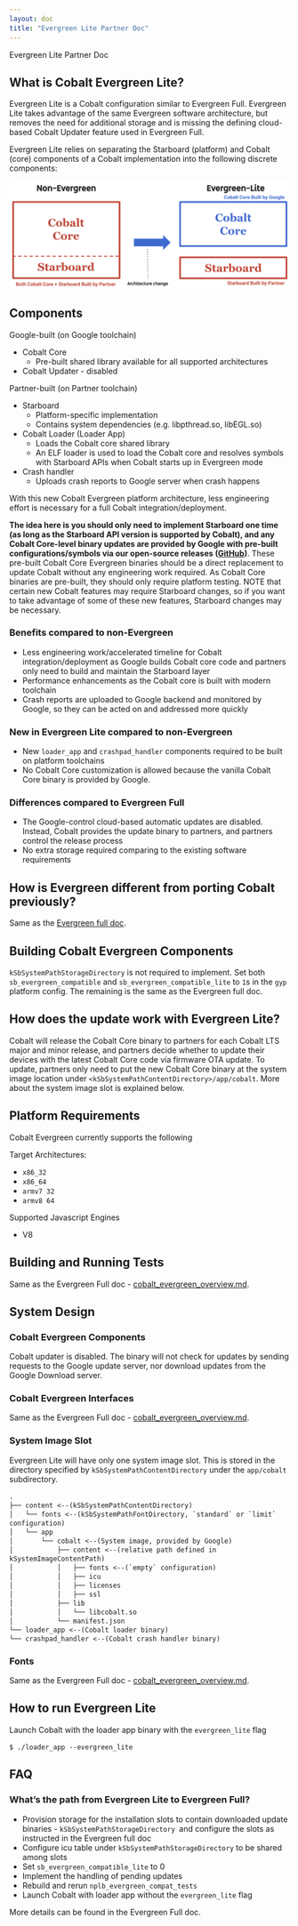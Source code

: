```yaml
---
layout: doc
title: "Evergreen Lite Partner Doc"
---
```

Evergreen Lite Partner Doc


## What is Cobalt Evergreen Lite?

Evergreen Lite is a Cobalt configuration similar to Evergreen Full. Evergreen
Lite takes advantage of the same Evergreen software architecture, but removes
the need for additional storage and is missing the defining cloud-based Cobalt
Updater feature used in Evergreen Full.

Evergreen Lite relies on separating the Starboard (platform) and Cobalt (core)
components of a Cobalt implementation into the following discrete components:

![Evergreen Lite Overvew](resources/evergreen_lite_overview.png)

## Components

Google-built (on Google toolchain)


*   Cobalt Core
    *   Pre-built shared library available for all supported architectures
*   Cobalt Updater - disabled

Partner-built (on Partner toolchain)



*   Starboard
    *   Platform-specific implementation
    *   Contains system dependencies (e.g. libpthread.so, libEGL.so)
*   Cobalt Loader (Loader App)
    *   Loads the Cobalt core shared library
    *   An ELF loader is used to load the Cobalt core and resolves symbols with
        Starboard APIs when Cobalt starts up in Evergreen mode
*   Crash handler
    *   Uploads crash reports to Google server when crash happens

With this new Cobalt Evergreen platform architecture, less engineering effort is
 necessary for a full Cobalt integration/deployment.

**The idea here is you should only need to implement Starboard one time (as
long as the Starboard API version is supported by Cobalt), and any Cobalt
Core-level binary updates are provided by Google with pre-built
configurations/symbols via our open-source releases
([GitHub](https://github.com/youtube/cobalt/releases))**. These pre-built
Cobalt Core Evergreen binaries should be a direct replacement to update Cobalt
without any engineering work required. As Cobalt Core binaries are pre-built,
they should only require platform testing. NOTE that certain new Cobalt
features may require Starboard changes, so if you want to take advantage of
some of these new features, Starboard changes may be necessary.

### Benefits compared to non-Evergreen

*   Less engineering work/accelerated timeline for Cobalt
integration/deployment as Google builds Cobalt core code and partners only need
to build and maintain the Starboard layer
*   Performance enhancements as the Cobalt core is built with modern toolchain
*   Crash reports are uploaded to Google backend and monitored by Google, so
they can be acted on and addressed more quickly

### New in Evergreen Lite compared to non-Evergreen

*   New `loader_app` and `crashpad_handler` components required to be built
on platform toolchains
*   No Cobalt Core customization is allowed because the vanilla Cobalt Core
binary is provided by Google.

### Differences compared to Evergreen Full

*   The Google-control cloud-based automatic updates are disabled. Instead,
Cobalt provides the update binary to partners, and partners control the release
process
*   No extra storage required comparing to the existing software requirements

## How is Evergreen different from porting Cobalt previously?

Same as the [Evergreen full doc](cobalt_evergreen_overview.md).

## Building Cobalt Evergreen Components

`kSbSystemPathStorageDirectory` is not required to implement. Set both
`sb_evergreen_compatible` and `sb_evergreen_compatible_lite` to `1`s in the `gyp`
platform config. The remaining is the same as the Evergreen full doc.

## How does the update work with Evergreen Lite?

Cobalt will release the Cobalt Core binary to partners for each Cobalt LTS
major and minor release, and partners decide whether to update their devices
with the latest Cobalt Core code via firmware OTA update. To update, partners
only need to put the new Cobalt Core binary at the system image location under
`<kSbSystemPathContentDirectory>/app/cobalt`. More about the system image slot
is explained below.

## Platform Requirements

Cobalt Evergreen currently supports the following

Target Architectures:

*   `x86_32`
*   `x86_64`
*   `armv7 32`
*   `armv8 64`

Supported Javascript Engines

*   V8

## Building and Running Tests

Same as the Evergreen Full doc -
[cobalt_evergreen_overview.md](cobalt_evergreen_overview.md).

## System Design

### Cobalt Evergreen Components

Cobalt updater is disabled. The binary will not check for updates by sending
requests to the Google update server, nor download updates from the Google
Download server.

### Cobalt Evergreen Interfaces

Same as the Evergreen Full doc -
[cobalt_evergreen_overview.md](cobalt_evergreen_overview.md).

### System Image Slot

Evergreen Lite will have only one system image slot.  This is stored in the
directory specified by `kSbSystemPathContentDirectory` under the
`app/cobalt` subdirectory.

```
.
├── content <--(kSbSystemPathContentDirectory)
│   └── fonts <--(kSbSystemPathFontDirectory, `standard` or `limit` configuration)
│   └── app
│       └── cobalt <--(System image, provided by Google)
│           ├── content <--(relative path defined in kSystemImageContentPath)
│           │   ├── fonts <--(`empty` configuration)
│           │   ├── icu
│           │   ├── licenses
│           │   ├── ssl
│           ├── lib
│           │   └── libcobalt.so
│           └── manifest.json
└── loader_app <--(Cobalt loader binary)
└── crashpad_handler <--(Cobalt crash handler binary)
```

### Fonts

Same as the Evergreen Full doc -
[cobalt_evergreen_overview.md](cobalt_evergreen_overview.md).

## How to run Evergreen Lite

Launch Cobalt with the loader app binary with the `evergreen_lite` flag

```
$ ./loader_app --evergreen_lite
```
## FAQ

### What’s the path from Evergreen Lite to Evergreen Full?

*   Provision storage for the installation slots to contain downloaded update
binaries - `kSbSystemPathStorageDirectory `and configure the slots as instructed
in the Evergreen full doc
*   Configure icu table under `kSbSystemPathStorageDirectory` to be shared
    among slots
*   Set `sb_evergreen_compatible_lite` to 0
*   Implement the handling of pending updates
*   Rebuild and rerun `nplb_evergreen_compat_tests`
*   Launch Cobalt with loader app without the `evergreen_lite` flag

More details can be found in the Evergreen Full doc.
